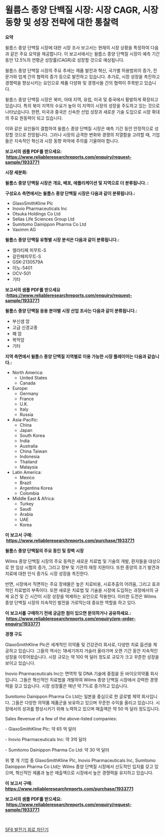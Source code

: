 <p><h1>윌름스 종양 단백질 시장: 시장 CAGR, 시장 동향 및 성장 전략에 대한 통찰력</h1></p><p><strong>요약</strong></p>
<p><p>윌름스 종양 단백질 시장에 대한 시장 조사 보고서는 현재의 시장 상황을 특정하여 다음과 같은 주요 요약을 제공합니다. 이 보고서에서는 윌름스 종양 단백질 시장이 예측 기간 동안 12.5%의 연평균 성장률(CAGR)로 성장할 것으로 예상됩니다.</p><p>윌름스 종양 단백질 시장의 주요 추세는 제품 발전과 혁신, 국가별 허용범위의 증가, 전문가와 업계 간의 협력의 증가 등으로 발전하고 있습니다. 추가로, 시장 성장을 촉진하고 경쟁력을 향상시키는 요인으로 제품 다양화 및 경쟁사들 간의 협력이 주목받고 있습니다.</p><p>윌름스 종양 단백질 시장은 북미, 아태 지역, 유럽, 미국 및 중국에서 활발하게 확장되고 있습니다. 특히 북미 지역의 수요가 높아 이 지역이 시장의 성장을 주도하고 있는 것으로 나타났습니다. 한편, 미국과 중국은 신속한 산업 성장과 새로운 기술 도입으로 시장 확대의 주요 원동력이 되고 있습니다.</p><p>이와 같은 요인들이 결합하여 윌름스 종양 단백질 시장은 예측 기간 동안 안정적으로 성장할 것으로 전망됩니다. 그러나 시장의 급격한 변화와 경쟁의 치열함을 고려할 때, 기업들은 지속적인 혁신과 시장 동향 파악에 주의를 기울여야 합니다.</p></p>
<p><strong>보고서의 샘플 PDF를 받으세요: &nbsp;<a href="https://www.reliableresearchreports.com/enquiry/request-sample/1933771">https://www.reliableresearchreports.com/enquiry/request-sample/1933771</a></strong></p>
<p><strong>시장 세분화:</strong></p>
<p><strong> 윌름스 종양 단백질 시장은 개요, 배포, 애플리케이션 및 지역으로 더 분류됩니다. :</strong></p>
<p><strong>구성요소 측면에서는 윌름스 종양 단백질 시장은 다음과 같이 분류됩니다.:</strong></p>
<p><ul><li>GlaxoSmithKline Plc</li><li>Inovio Pharmaceuticals Inc</li><li>Otsuka Holdings Co Ltd</li><li>Sellas Life Sciences Group Ltd</li><li>Sumitomo Dainippon Pharma Co Ltd</li><li>Vaximm AG</li></ul></p>
<p><strong> 윌름스 종양 단백질 유형별 시장 분석은 다음과 같이 분류됩니다.:</strong></p>
<p><ul><li>엘라티페 피무트-S</li><li>갈린페피무트-S</li><li>GSK-2130579A</li><li>이노-5401</li><li>OCV-501</li><li>기타</li></ul></p>
<p><strong>보고서의 샘플 PDF를 받으세요 :<a href="https://www.reliableresearchreports.com/enquiry/request-sample/1933771">https://www.reliableresearchreports.com/enquiry/request-sample/1933771</a></strong></p>
<p><strong> 윌름스 종양 단백질 응용 분야별 시장 산업 조사는 다음과 같이 분류됩니다.:</strong></p>
<p><ul><li>부신샘 암</li><li>고급 신경교종</li><li>폐 암</li><li>복막암</li><li>기타</li></ul></p>
<p><strong>지역 측면에서 윌름스 종양 단백질 지역별로 이용 가능한 시장 플레이어는 다음과 같습니다.:</strong></p>
<p><ul>
    <li>
        North America:
        <ul>
            <li>United States</li>
            <li>Canada</li>
        </ul>
    </li>
    <li>
        Europe:
        <ul>
            <li>Germany</li>
            <li>France</li>
            <li>U.K.</li>
            <li>Italy</li>
            <li>Russia</li>
        </ul>
    </li>
    <li>
        Asia-Pacific:
        <ul>
            <li>China</li>
            <li>Japan</li>
            <li>South Korea</li>
            <li>India</li>
            <li>Australia</li>
            <li>China Taiwan</li>
            <li>Indonesia</li>
            <li>Thailand</li>
            <li>Malaysia</li>
        </ul>
    </li>
    <li>
        Latin America:
        <ul>
            <li>Mexico</li>
            <li>Brazil</li>
            <li>Argentina Korea</li>
            <li>Colombia</li>
        </ul>
    </li>
    <li>
        Middle East & Africa:
        <ul>
            <li>Turkey</li>
            <li>Saudi</li>
            <li>Arabia</li>
            <li>UAE</li>
            <li>Korea</li>
        </ul>
    </li>
    </ul></p>
<p><strong>이 보고서 구매: &nbsp;<a href="https://www.reliableresearchreports.com/purchase/1933771">https://www.reliableresearchreports.com/purchase/1933771</a></strong></p>
<p><strong>윌름스 종양 단백질의 주요 동인 및 장벽 시장</strong></p>
<p><p>Wilms 종양 단백질 시장의 주요 동력은 새로운 치료법 및 기술의 개발, 환자들을 대상으로 한 임상 시험의 증가, 그리고 정부 및 기관의 재정 지원이다. 또한 종양의 조기 발견과 치료에 대한 인식 증가도 시장 성장을 촉진한다.</p><p>반면, 시장에서 직면하는 주요 장애물은 높은 치료비용, 시료추출의 어려움, 그리고 효과적인 치료법의 부족이다. 또한 새로운 치료법 및 기술을 시장에 도입하는 과정에서의 규제 요건 및 긴 시간이 시장 성장을 억제하는 요인으로 작용한다. 이러한 도전은 Wilms 종양 단백질 시장의 지속적인 발전을 가로막는데 중요한 역할을 하고 있다.</p></p>
<p><strong>이 보고서를 구매하기 전에 궁금한 점이 있으면 문의하거나 공유하세요.: &nbsp;<a href="https://www.reliableresearchreports.com/enquiry/pre-order-enquiry/1933771">https://www.reliableresearchreports.com/enquiry/pre-order-enquiry/1933771</a></strong></p>
<p><strong>경쟁 구도</strong></p>
<p><p>GlaxoSmithKline Plc은 세계적인 의약품 및 건강관리 회사로, 다양한 치료 옵션을 제공하고 있습니다. 그들의 역사는 18세기까지 거슬러 올라가며 오랜 기간 동안 지속적인 성장을 이루어왔습니다. 시장 규모는 약 100 억 달러 정도로 규모가 크고 꾸준한 성장을 보이고 있습니다.</p><p>Inovio Pharmaceuticals Inc는 면역학 및 DNA 기술에 중점을 둔 바이오의약품 회사입니다. 그들은 혁신적인 치료법을 개발하여 Wilms 종양 단백질 시장에서 강력한 경쟁력을 갖고 있습니다. 시장 성장률은 매년 약 7%로 증가하고 있습니다.</p><p>Sumitomo Dainippon Pharma Co Ltd는 일본을 중심으로 한 글로벌 제약 회사입니다. 그들은 다양한 의약품 제품군을 보유하고 있으며 꾸준한 수익을 올리고 있습니다. 시장에서의 성과를 향상시키기 위해 노력하고 있으며 매출액은 약 50 억 달러 정도입니다.</p><p>Sales Revenue of a few of the above-listed companies:</p><p>- GlaxoSmithKline Plc: 약 65 억 달러</p><p>- Inovio Pharmaceuticals Inc: 약 3억 달러</p><p>- Sumitomo Dainippon Pharma Co Ltd: 약 30 억 달러</p><p>위 몇 개 기업 중 GlaxoSmithKline Plc, Inovio Pharmaceuticals Inc, Sumitomo Dainippon Pharma Co Ltd는 Wilms 종양 단백질 시장에서 선도적인 입지를 갖고 있으며, 혁신적인 제품과 높은 매출액으로 시장에서 높은 경쟁력을 유지하고 있습니다.</p></p>
<p><strong>이 보고서 구매: &nbsp; <a href="https://www.reliableresearchreports.com/purchase/1933771">https://www.reliableresearchreports.com/purchase/1933771</a></strong></p>
<p><strong>보고서의 샘플 PDF를 받으세요: &nbsp;<a href="https://www.reliableresearchreports.com/enquiry/request-sample/1933771">https://www.reliableresearchreports.com/enquiry/request-sample/1933771</a></strong><strong></strong></p>
<p>&nbsp;</p>
<p><p><a href="https://github.com/xvz497517413/Market-Research-Report-List-1/blob/main/239898411251.md">SF6 발전기 회로 차단기</a></p></p>